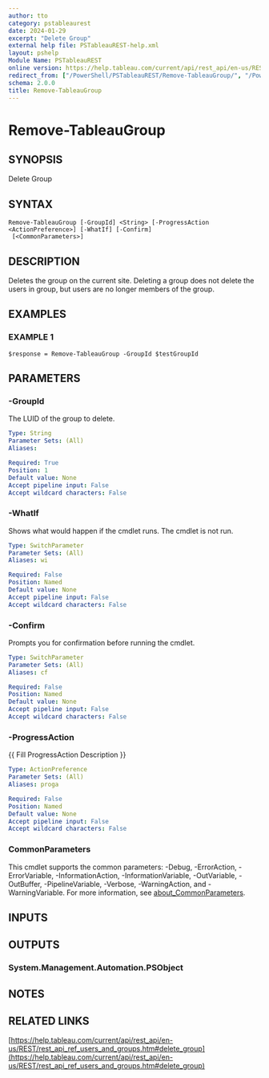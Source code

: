 ```yaml
---
author: tto
category: pstableaurest
date: 2024-01-29
excerpt: "Delete Group"
external help file: PSTableauREST-help.xml
layout: pshelp
Module Name: PSTableauREST
online version: https://help.tableau.com/current/api/rest_api/en-us/REST/rest_api_ref_users_and_groups.htm#delete_group
redirect_from: ["/PowerShell/PSTableauREST/Remove-TableauGroup/", "/PowerShell/PSTableauREST/remove-tableaugroup/", "/PowerShell/remove-tableaugroup/"]
schema: 2.0.0
title: Remove-TableauGroup
---
```


# Remove-TableauGroup

## SYNOPSIS
Delete Group

## SYNTAX

```
Remove-TableauGroup [-GroupId] <String> [-ProgressAction <ActionPreference>] [-WhatIf] [-Confirm]
 [<CommonParameters>]
```

## DESCRIPTION
Deletes the group on the current site.
Deleting a group does not delete the users in group, but users are no longer members of the group.

## EXAMPLES

### EXAMPLE 1
```
$response = Remove-TableauGroup -GroupId $testGroupId
```

## PARAMETERS

### -GroupId
The LUID of the group to delete.

```yaml
Type: String
Parameter Sets: (All)
Aliases:

Required: True
Position: 1
Default value: None
Accept pipeline input: False
Accept wildcard characters: False
```

### -WhatIf
Shows what would happen if the cmdlet runs.
The cmdlet is not run.

```yaml
Type: SwitchParameter
Parameter Sets: (All)
Aliases: wi

Required: False
Position: Named
Default value: None
Accept pipeline input: False
Accept wildcard characters: False
```

### -Confirm
Prompts you for confirmation before running the cmdlet.

```yaml
Type: SwitchParameter
Parameter Sets: (All)
Aliases: cf

Required: False
Position: Named
Default value: None
Accept pipeline input: False
Accept wildcard characters: False
```

### -ProgressAction
{{ Fill ProgressAction Description }}

```yaml
Type: ActionPreference
Parameter Sets: (All)
Aliases: proga

Required: False
Position: Named
Default value: None
Accept pipeline input: False
Accept wildcard characters: False
```

### CommonParameters
This cmdlet supports the common parameters: -Debug, -ErrorAction, -ErrorVariable, -InformationAction, -InformationVariable, -OutVariable, -OutBuffer, -PipelineVariable, -Verbose, -WarningAction, and -WarningVariable. For more information, see [about_CommonParameters](http://go.microsoft.com/fwlink/?LinkID=113216).

## INPUTS

## OUTPUTS

### System.Management.Automation.PSObject
## NOTES

## RELATED LINKS

[https://help.tableau.com/current/api/rest_api/en-us/REST/rest_api_ref_users_and_groups.htm#delete_group](https://help.tableau.com/current/api/rest_api/en-us/REST/rest_api_ref_users_and_groups.htm#delete_group)

